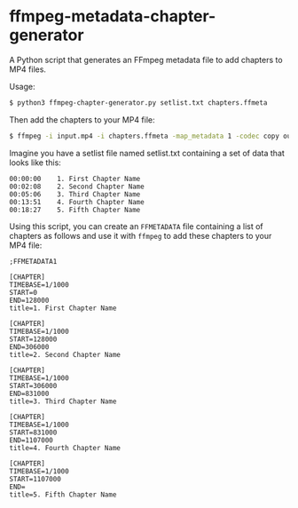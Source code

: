# ffmpeg-metadata-chapter-generator
A Python script that generates an FFmpeg metadata file to add chapters to MP4 files.

Usage:

```bash
$ python3 ffmpeg-chapter-generator.py setlist.txt chapters.ffmeta
```

Then add the chapters to your MP4 file:

```bash
$ ffmpeg -i input.mp4 -i chapters.ffmeta -map_metadata 1 -codec copy output.mp4
```

Imagine you have a setlist file named setlist.txt containing a set of data that looks like this:

```
00:00:00	1. First Chapter Name
00:02:08	2. Second Chapter Name
00:05:06	3. Third Chapter Name
00:13:51	4. Fourth Chapter Name
00:18:27	5. Fifth Chapter Name
```

Using this script, you can create an `FFMETADATA` file containing a list of chapters as follows and use it with `ffmpeg` to add these chapters to your MP4 file:

```
;FFMETADATA1

[CHAPTER]
TIMEBASE=1/1000
START=0
END=128000
title=1. First Chapter Name

[CHAPTER]
TIMEBASE=1/1000
START=128000
END=306000
title=2. Second Chapter Name

[CHAPTER]
TIMEBASE=1/1000
START=306000
END=831000
title=3. Third Chapter Name

[CHAPTER]
TIMEBASE=1/1000
START=831000
END=1107000
title=4. Fourth Chapter Name

[CHAPTER]
TIMEBASE=1/1000
START=1107000
END=
title=5. Fifth Chapter Name
```
